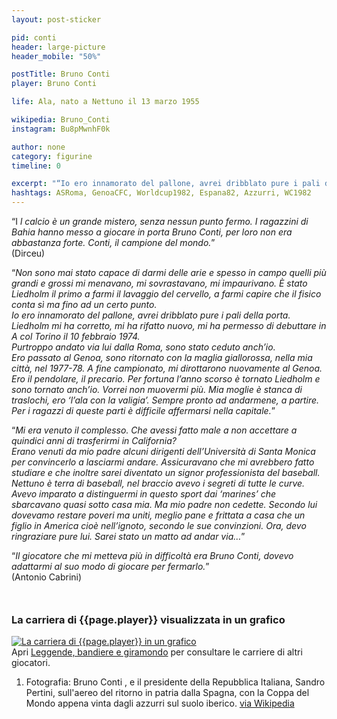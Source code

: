 ```yaml
---
layout: post-sticker

pid: conti
header: large-picture
header_mobile: "50%"

postTitle: Bruno Conti
player: Bruno Conti

life: Ala, nato a Nettuno il 13 marzo 1955

wikipedia: Bruno_Conti
instagram: Bu8pMwnhF0k

author: none
category: figurine
timeline: 0

excerpt: "“Io ero innamorato del pallone, avrei dribblato pure i pali della porta. Liedholm mi ha corretto, mi ha rifatto nuovo...”"
hashtags: ASRoma, GenoaCFC, Worldcup1982, Espana82, Azzurri, WC1982
---
```

“I _l calcio è un grande mistero, senza nessun punto fermo. I ragazzini di Bahia hanno messo a giocare in porta Bruno Conti, per loro non era abbastanza forte. Conti, il campione del mondo._”  
(Dirceu)

“_Non sono mai stato capace di darmi delle arie e spesso in campo quelli più grandi e grossi mi menavano, mi sovrastavano, mi impaurivano. È stato Liedholm il primo a farmi il lavaggio del cervello, a farmi capire che il fisico conta sì ma fino ad un certo punto.  
Io ero innamorato del pallone, avrei dribblato pure i pali della porta.  
Liedholm mi ha corretto, mi ha rifatto nuovo, mi ha permesso di debuttare in A col Torino il 10 febbraio 1974.  
Purtroppo andato via lui dalla Roma, sono stato ceduto anch’io.  
Ero passato al Genoa, sono ritornato con la maglia giallorossa, nella mia città, nel 1977-78. A fine campionato, mi dirottarono nuovamente al Genoa. Ero il pendolare, il precario. Per fortuna l’anno scorso è tornato Liedholm e sono tornato anch’io. Vorrei non muovermi più. Mia moglie è stanca di traslochi, ero ‘l’ala con la valigia’. Sempre pronto ad andarmene, a partire. Per i ragazzi di queste parti è difficile affermarsi nella capitale._”

“_Mi era venuto il complesso. Che avessi fatto male a non accettare a quindici anni di trasferirmi in California?  
Erano venuti da mio padre alcuni dirigenti dell’Università di Santa Monica per convincerlo a lasciarmi andare. Assicuravano che mi avrebbero fatto studiare e che inoltre sarei diventato un signor professionista del baseball. Nettuno è terra di baseball, nel braccio avevo i segreti di tutte le curve. Avevo imparato a distinguermi in questo sport dai ‘marines’ che sbarcavano quasi sotto casa mia. Ma mio padre non cedette. Secondo lui dovevamo restare poveri ma uniti, meglio pane e frittata a casa che un figlio in America cioè nell’ignoto, secondo le sue convinzioni. Ora, devo ringraziare pure lui. Sarei stato un matto ad andar via…_”

“_Il giocatore che mi metteva più in difficoltà era Bruno Conti, dovevo adattarmi al suo modo di giocare per fermarlo._”  
(Antonio Cabrini)

<div style="margin-top: 50px;">
<h3>La carriera di {{page.player}} visualizzata in un grafico</h3>
<a href="/leggende-bandiere-e-giramondo" title="La carriera di {{page.player}} visualizzata in un grafico"><img class="responsive-img w100 border" src="{{site.baseurl}}/assets/pics/careers/{{page.pid}}.png" alt="La carriera di {{page.player}} in un grafico"/></a>
</div>
Apri <a href="/leggende-bandiere-e-giramondo" title="La carriera di {{page.player}} visualizzata in un grafico">Leggende, bandiere e giramondo</a> per consultare le carriere di altri giocatori.


<div class="post-disclaimer">
<ol>
	<li>Fotografia: Bruno Conti , e il presidente della Repubblica Italiana, Sandro Pertini, sull'aereo del ritorno in patria dalla Spagna, con la Coppa del Mondo appena vinta dagli azzurri sul suolo iberico. <a href="https://it.wikipedia.org/wiki/File:Spagna_%2782_-_Bruno_Conti,_Sandro_Pertini.jpg" target="_blank">via Wikipedia</a></li>
</ol>
</div>
